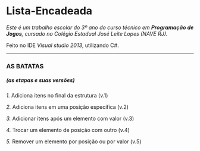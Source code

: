 # Lista-Encadeada

<i>Este é um trabalho escolar do 3º ano do curso técnico em <b>Programação de Jogos</b>, cursado no Colégio Estadual José Leite Lopes (NAVE RJ).</i>

Feito no IDE <i>Visual studio 2013</i>, utilizando C#.

<hr>

<h3><b>AS BATATAS</b></h3> <h5>(as etapas e suas versões)</h5>

<p><i>1.</i> Adiciona itens no final da estrutura (v.1)</p>
<p><i>2.</i> Adiciona itens em uma posição específica (v.2)</p>
<p><i>3.</i> Adicionar itens após um elemento com valor (v.3)</p>
<p><i>4.</i> Trocar um elemento de posição com outro (v.4)</p>
<p><i>5.</i> Remover um elemento por posição ou por valor (v.5)</p>

